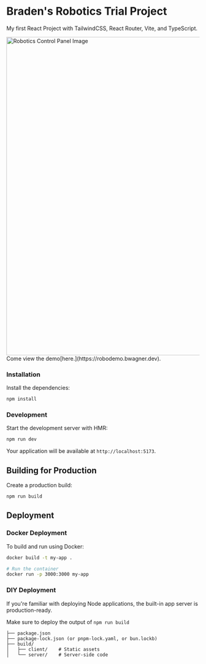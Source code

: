 # Braden's Robotics Trial Project

My first React Project with TailwindCSS, React Router, Vite, and TypeScript.

<img width="1491" height="830" alt="Robotics Control Panel Image" src="https://github.com/user-attachments/assets/a8fcd8b4-f8a3-4c41-99c8-64df9914e2c8" />
Come view the demo[here.](https://robodemo.bwagner.dev).

### Installation

Install the dependencies:

```bash
npm install
```

### Development

Start the development server with HMR:

```bash
npm run dev
```

Your application will be available at `http://localhost:5173`.

## Building for Production

Create a production build:

```bash
npm run build
```

## Deployment

### Docker Deployment

To build and run using Docker:

```bash
docker build -t my-app .

# Run the container
docker run -p 3000:3000 my-app
```


### DIY Deployment

If you're familiar with deploying Node applications, the built-in app server is production-ready.

Make sure to deploy the output of `npm run build`

```
├── package.json
├── package-lock.json (or pnpm-lock.yaml, or bun.lockb)
├── build/
│   ├── client/    # Static assets
│   └── server/    # Server-side code
```


